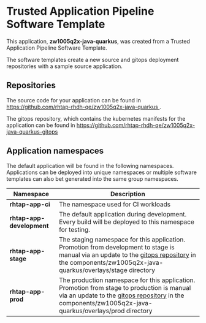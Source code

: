 # Trusted Application Pipeline Software Template

This application, **zw1005q2x-java-quarkus**, was created from a Trusted Application Pipeline Software Template.

The software templates create a new source and gitops deployment repositories with a sample source application. 

## Repositories

The source code for your application can be found in [https://github.com/rhtap-rhdh-qe/zw1005q2x-java-quarkus ](https://github.com/rhtap-rhdh-qe/zw1005q2x-java-quarkus ).
 
The gitops repository, which contains the kubernetes manifests for the application can be found in 
[https://github.com/rhtap-rhdh-qe/zw1005q2x-java-quarkus-gitops ](https://github.com/rhtap-rhdh-qe/zw1005q2x-java-quarkus-gitops ) 

## Application namespaces 

The default application will be found in the following namespaces. Applications can be deployed into unique namespaces or multiple software templates can also bet generated into the same group namespaces.  

|  Namespace   |  Description   |  
| -------- | -------- |
| **rhtap-app-ci** | The namespace used for CI workloads |
| **rhtap-app-development** | The default application during development. Every build will be deployed to this namespace for testing. |
| **rhtap-app-stage** | The staging namespace for this application. Promotion from development to stage is manual via an update to the [gitops repository](https://github.com/rhtap-rhdh-qe/zw1005q2x-java-quarkus-gitops ) in the components/zw1005q2x-java-quarkus/overlays/stage directory |
| **rhtap-app-prod** | The production namespace for this application. Promotion from stage to production is manual via an update to the [gitops repository](https://github.com/rhtap-rhdh-qe/zw1005q2x-java-quarkus-gitops ) in the components/zw1005q2x-java-quarkus/overlays/prod directory |